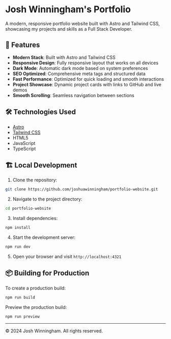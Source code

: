 # Josh Winningham's Portfolio

A modern, responsive portfolio website built with Astro and Tailwind CSS, showcasing my projects and skills as a Full Stack Developer.

## 🚀 Features

- **Modern Stack**: Built with Astro and Tailwind CSS
- **Responsive Design**: Fully responsive layout that works on all devices
- **Dark Mode**: Automatic dark mode based on system preferences
- **SEO Optimized**: Comprehensive meta tags and structured data
- **Fast Performance**: Optimized for quick loading and smooth interactions
- **Project Showcase**: Dynamic project cards with links to GitHub and live demos
- **Smooth Scrolling**: Seamless navigation between sections

## 🛠️ Technologies Used

- [Astro](https://astro.build)
- [Tailwind CSS](https://tailwindcss.com)
- HTML5
- JavaScript
- TypeScript

## 🏗️ Local Development

1. Clone the repository:
```bash
git clone https://github.com/joshuawinningham/portfolio-website.git
```

2. Navigate to the project directory:
```bash
cd portfolio-website
```

3. Install dependencies:
```bash
npm install
```

4. Start the development server:
```bash
npm run dev
```

5. Open your browser and visit `http://localhost:4321`

## 📦 Building for Production

To create a production build:

```bash
npm run build
```

Preview the production build:
```bash
npm run preview
```

---
© 2024 Josh Winningham. All rights reserved.
